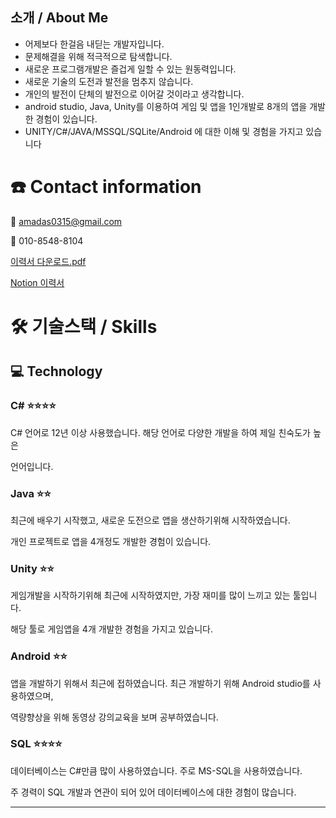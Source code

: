
<!---
HongNamgyeong/HongNamgyeong is a ✨ special ✨ repository because its `README.md` (this file) appears on your GitHub profile.
You can click the Preview link to take a look at your changes.
--->
## 소개 / About  Me

- 어제보다 한걸음 내딛는 개발자입니다.
- 문제해결을 위해 적극적으로 탐색합니다.
- 새로운 프로그램개발은 즐겁게 일할 수 있는 원동력입니다.
- 새로운 기술의 도전과 발전을 멈추지 않습니다.
- 개인의 발전이 단체의 발전으로 이어갈 것이라고 생각합니다.
- android studio, Java, Unity를 이용하여 게임 및 앱을 1인개발로 8개의 앱을 개발한 경험이 있습니다.
- UNITY/C#/JAVA/MSSQL/SQLite/Android 에 대한 이해 및 경험을 가지고 있습니다

# ☎️ Contact information

📧 amadas0315@gmail.com

📱 010-8548-8104

[이력서 다운로드.pdf](https://s3-us-west-2.amazonaws.com/secure.notion-static.com/fdbd3389-fe2f-4815-bf45-ce107485858b/홍남경_이력서.pdf)

[Notion 이력서](https://fossil-move-6cf.notion.site/2b3c976391a248518e6342067b8ca7da)

# 🛠 기술스택 / Skills

## 💻 Technology

### C# ⭐️⭐️⭐️⭐️

C# 언어로 12년 이상 사용했습니다. 해당 언어로 다양한 개발을 하여 제일 친숙도가 높은

언어입니다.

### Java ⭐️⭐️

최근에 배우기 시작했고, 새로운 도전으로 앱을 생산하기위해 시작하였습니다.

개인 프로젝트로 앱을 4개정도 개발한 경험이 있습니다.

### Unity ⭐️⭐️

게임개발을 시작하기위해 최근에 시작하였지만, 가장 재미를 많이 느끼고 있는 툴입니다.

해당 툴로 게임앱을 4개 개발한 경험을 가지고 있습니다.

### Android ⭐️⭐️

앱을 개발하기 위해서 최근에 접하였습니다. 최근 개발하기 위해 Android studio를 사용하였으며,

역량향상을 위해 동영상 강의교육을 보며 공부하였습니다.

### SQL ⭐️⭐️⭐️⭐️

데이터베이스는 C#만큼 많이 사용하였습니다. 주로 MS-SQL을 사용하였습니다.

주 경력이 SQL 개발과 연관이 되어 있어 데이터베이스에 대한 경험이 많습니다.

---
